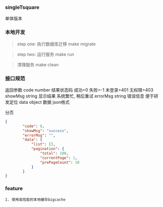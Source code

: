 ### singleTsquare
  单体版本
### 本地开发
> step one: 执行数据库迁移
> make migrate

> step two: 运行服务
> make run

> 清理服务
> make clean

### 接口规范
返回参数
    code number  结果状态码  成功=0 失败=-1 未登录=401 无权限=403
    showMsg string 显示结果 系统繁忙, 稍后重试
    errorMsg string 错误信息 便于研发定位
    data object 数据 json格式
    
分页
```json
{
        "code": 0,
        "showMsg": "success",
        "errorMsg": "",
        "data": {
            "list": [],
            "pagination": {
                "total": 100,
                "currentPage": 1,
                "prePageCount": 10
            }
        }
}
```
    
### feature
    1. 使用高性能的本地缓存bigcache
